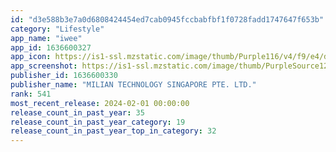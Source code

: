 ```yaml
---
id: "d3e588b3e7a0d6808424454ed7cab0945fccbabfbf1f0728fadd1747647f653b"
category: "Lifestyle"
app_name: "iwee"
app_id: 1636600327
app_icon: https://is1-ssl.mzstatic.com/image/thumb/Purple116/v4/f9/e4/d0/f9e4d061-98a3-e8d9-7f7c-7f35e6fcb630/AppIcon-0-0-1x_U007emarketing-0-0-0-7-0-0-sRGB-0-0-0-GLES2_U002c0-512MB-85-220-0-0.png/1024x1024bb.png
app_screenshot: https://is1-ssl.mzstatic.com/image/thumb/PurpleSource126/v4/ef/9a/88/ef9a8817-58d1-190e-59aa-48408438914d/861065ce-5594-4e75-b3e1-a638fff49ab9_1242x2688bb.png/1242x2688bb.png
publisher_id: 1636600330
publisher_name: "MILIAN TECHNOLOGY SINGAPORE PTE. LTD."
rank: 541
most_recent_release: 2024-02-01 00:00:00
release_count_in_past_year: 35
release_count_in_past_year_category: 19
release_count_in_past_year_top_in_category: 32
---
```

